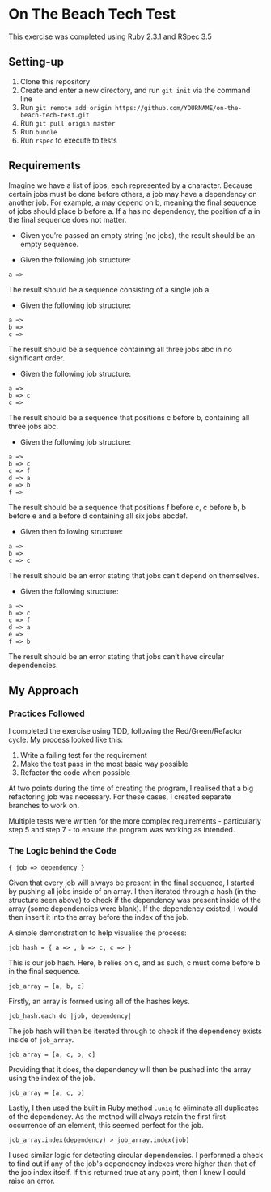 # On The Beach Tech Test

This exercise was completed using Ruby 2.3.1 and RSpec 3.5

## Setting-up

1. Clone this repository
2. Create and enter a new directory, and run `git init` via the command line
3. Run `git remote add origin https://github.com/YOURNAME/on-the-beach-tech-test.git`
4. Run `git pull origin master`
4. Run `bundle`
5. Run `rspec` to execute to tests

## Requirements

Imagine we have a list of jobs, each represented by a character. Because certain jobs must be done before others, a job may have a dependency on another job. For example, a may depend on b, meaning the final sequence of jobs should place b before a. If a has no dependency, the position of a in the final sequence does not matter.

* Given you’re passed an empty string (no jobs), the result should be an empty sequence.

* Given the following job structure:

```
a =>
```

The result should be a sequence consisting of a single job a.

* Given the following job structure:

```
a =>
b =>
c =>
```
The result should be a sequence containing all three jobs abc in no significant order.

* Given the following job structure:

```
a =>
b => c
c =>
```
The result should be a sequence that positions c before b, containing all three jobs abc.

* Given the following job structure:

```
a =>
b => c
c => f
d => a
e => b
f =>
```

The result should be a sequence that positions f before c, c before b, b before e and a before d containing all six jobs abcdef.

* Given then following structure:

```
a =>
b =>
c => c
```
The result should be an error stating that jobs can’t depend on themselves.

* Given the following structure:

```
a =>
b => c
c => f
d => a
e =>
f => b
```

The result should be an error stating that jobs can’t have circular dependencies.

## My Approach

### Practices Followed

I completed the exercise using TDD, following the Red/Green/Refactor cycle. My process looked like this:

1. Write a failing test for the requirement
2. Make the test pass in the most basic way possible
3. Refactor the code when possible

At two points during the time of creating the program, I realised that a big refactoring job was necessary. For these cases, I created separate branches to work on.

Multiple tests were written for the more complex requirements - particularly step 5 and step 7 - to ensure the program was working as intended.

### The Logic behind the Code

```
{ job => dependency }
```

Given that every job will always be present in the final sequence, I started by pushing all jobs inside of an array. I then iterated through a hash (in the structure seen above) to check if the dependency was present inside of the array (some dependencies were blank). If the dependency existed, I would then insert it into the array before the index of the job.

A simple demonstration to help visualise the process:

```
job_hash = { a => , b => c, c => }
```

This is our job hash. Here, b relies on c, and as such, c must come before b in the final sequence.

```
job_array = [a, b, c]
```

Firstly, an array is formed using all of the hashes keys.

```
job_hash.each do |job, dependency|
```

The job hash will then be iterated through to check if the dependency exists inside of `job_array`.

```
job_array = [a, c, b, c]
```

Providing that it does, the dependency will then be pushed into the array using the index of the job.

```
job_array = [a, c, b]
```

Lastly, I then used the built in Ruby method `.uniq` to eliminate all duplicates of the dependency. As the method will always retain the first first occurrence of an element, this seemed perfect for the job.

```
job_array.index(dependency) > job_array.index(job)
```

I used similar logic for detecting circular dependencies. I performed a check to find out if any of the job's dependency indexes were higher than that of the job index itself. If this returned true at any point, then I knew I could raise an error.
